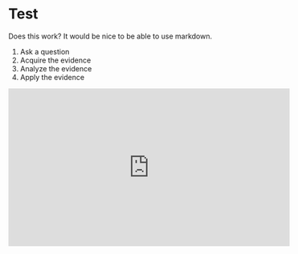 # Test

Does this work? It would be nice to be able to use markdown. 

1. Ask a question
2. Acquire the evidence
3. Analyze the evidence
4. Apply the evidence

<iframe width="560" height="315" src="https://www.youtube.com/embed/YMWX-EIgg-c" title="YouTube video player" frameborder="0" allow="accelerometer; autoplay; clipboard-write; encrypted-media; gyroscope; picture-in-picture; web-share" allowfullscreen></iframe>
